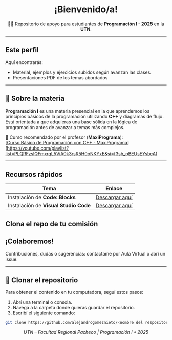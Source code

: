 <h1 align="center">¡Bienvenido/a!</h1>
<p align="center">
  👨‍🏫 Repositorio de apoyo para estudiantes de <strong>Programación I - 2025</strong> en la <strong>UTN</strong>.
</p>

---

##  Este perfil
Aquí encontrarás:
- Material, ejemplos y ejercicios subidos según avanzan las clases.
- Presentaciones PDF de los temas abordados
  
---

## 📘 Sobre la materia
**Programación I** es una materia presencial en la que aprendemos los principios básicos de la programación utilizando **C++** y diagramas de flujo.  
Está orientada a que adquieras una base sólida en la lógica de programación antes de avanzar a temas más complejos.  

🔗 Curso recomendado por el profesor (**MaxiPrograma**):  
[[Curso Básico de Programación con C++ - MaxiPrograma](https://www.youtube.com/playlist?list=PL8gxzfBmzgexDm2o0BmyS6ynmW5O7xJzF)](https://youtube.com/playlist?list=PLQRFzsIQFmxrqL5ViA0k3rsR5H0oNKYxE&si=f3sh_pBEUsEYsbcA)

---
##  Recursos rápidos
| Tema | Enlace |
|------|--------|
| Instalación de **Code::Blocks** | [Descargar aquí](https://www.codeblocks.org/downloads/) |
| Instalación de **Visual Studio Code** | [Descargar aquí](https://code.visualstudio.com/) |

## Clona el repo de tu comisión

##  ¡Colaboremos!
Contribuciones, dudas o sugerencias: contactame por Aula Virtual o abrí un issue.

---

## 📂 Clonar el repositorio
Para obtener el contenido en tu computadora, seguí estos pasos:

1. Abrí una terminal o consola.
2. Navegá a la carpeta donde quieras guardar el repositorio.
3. Escribí el siguiente comando:

```bash
git clone https://github.com/alejandrogomeznieto/<nombre del respositorio>.git
```

<p align="center">
  <em>UTN – Facultad Regional Pacheco | Programación I • 2025</em>
</p>

